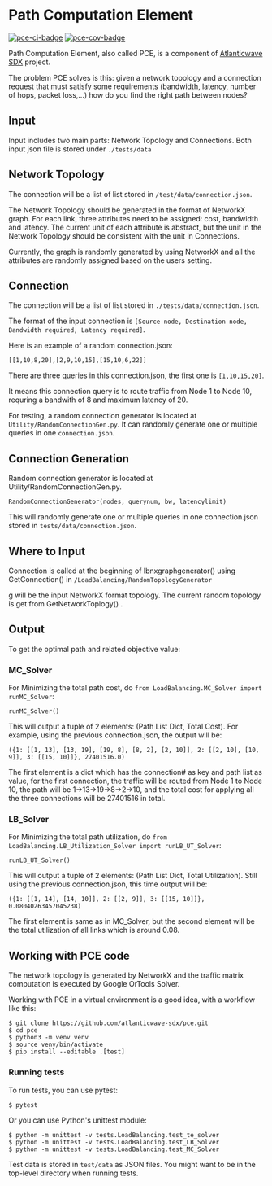 # Path Computation Element

[![pce-ci-badge]][pce-ci] [![pce-cov-badge]][pce-cov]

Path Computation Element, also called PCE, is a component of
[Atlanticwave SDX][aw-sdx] project.

The problem PCE solves is this: given a network topology and a
connection request that must satisfy some requirements (bandwidth,
latency, number of hops, packet loss,...) how do you find the right
path between nodes?


## Input

Input includes two main parts: Network Topology and Connections.  Both
input json file is stored under `./tests/data`

## Network Topology

The connection will be a list of list stored in
`/test/data/connection.json`.

The Network Topology should be generated in the format of NetworkX
graph. For each link, three attributes need to be assigned: cost,
bandwidth and latency. The current unit of each attribute is abstract,
but the unit in the Network Topology should be consistent with the
unit in Connections.

Currently, the graph is randomly generated by using NetworkX and all
the attributes are randomly assigned based on the users setting. 

## Connection

The connection will be a list of list stored in
`./tests/data/connection.json`.

The format of the input connection is `[Source node, Destination node,
Bandwidth required, Latency required]`.

Here is an example of a random connection.json:
```
[[1,10,8,20],[2,9,10,15],[15,10,6,22]]
```

There are three queries in this connection.json, the first one is
`[1,10,15,20]`.

It means this connection query is to route traffic from Node 1 to Node
10, requring a bandwith of 8 and maximum latency of 20.

For testing, a random connection generator is located at
`Utility/RandomConnectionGen.py`. It can randomly generate one or
multiple queries in one `connection.json`.


## Connection Generation

Random connection generator is located at
Utility/RandomConnectionGen.py. 

```
RandomConnectionGenerator(nodes, querynum, bw, latencylimit)
```

This will randomly generate one or multiple queries in one
connection.json stored in `tests/data/connection.json`. 

## Where to Input

Connection is called at the beginning of lbnxgraphgenerator() using
GetConnection() in `/LoadBalancing/RandomTopologyGenerator`

g will be the input NetworkX format topology. The current random
topology is get from GetNetworkToplogy() .


## Output

To get the optimal path and related objective value:

### MC_Solver

For Minimizing the total path cost, do `from LoadBalancing.MC_Solver
import runMC_Solver`:

```
runMC_Solver()
```

This will output a tuple of 2 elements: (Path List Dict, Total Cost).
For example, using the previous connection.json, the output will be:

```
({1: [[1, 13], [13, 19], [19, 8], [8, 2], [2, 10]], 2: [[2, 10], [10, 9]], 3: [[15, 10]]}, 27401516.0)
```

The first element is a dict which has the connection# as key and path
list as value, for the first connection, the traffic will be routed
from Node 1 to Node 10, the path will be 1->13->19->8->2->10, and the
total cost for applying all the three connections will be 27401516 in
total.


### LB_Solver

For Minimizing the total path utilization, do `from
LoadBalancing.LB_Utilization_Solver import runLB_UT_Solver`:

```
runLB_UT_Solver()
```

This will output a tuple of 2 elements: (Path List Dict, Total Utilization).
Still using the previous connection.json, this time output will be:

```
({1: [[1, 14], [14, 10]], 2: [[2, 9]], 3: [[15, 10]]}, 0.08040263457045238)
```

The first element is same as in MC_Solver, but the second element will
be the total utilization of all links which is around 0.08.


## Working with PCE code

The network topology is generated by NetworkX and the traffic matrix
computation is executed by Google OrTools Solver. 

Working with PCE in a virtual environment is a good idea, with a
workflow like this:

```console
$ git clone https://github.com/atlanticwave-sdx/pce.git
$ cd pce
$ python3 -m venv venv
$ source venv/bin/activate
$ pip install --editable .[test]
```

### Running tests

To run tests, you can use pytest:

```console
$ pytest
```

Or you can use Python's unittest module:

```console
$ python -m unittest -v tests.LoadBalancing.test_te_solver
$ python -m unittest -v tests.LoadBalancing.test_LB_Solver
$ python -m unittest -v tests.LoadBalancing.test_MC_Solver
```

Test data is stored in `test/data` as JSON files.  You might want to
be in the top-level directory when running tests.

<!-- URLs -->

[aw-sdx]: https://www.atlanticwave-sdx.net/ (Atlanticwave-SDX)

[pce-ci-badge]: https://github.com/atlanticwave-sdx/pce/actions/workflows/test.yml/badge.svg
[pce-ci]: https://github.com/atlanticwave-sdx/pce/actions/workflows/test.yml

[pce-cov-badge]: https://coveralls.io/repos/github/atlanticwave-sdx/pce/badge.svg?branch=main (Coverage Status)
[pce-cov]: https://coveralls.io/github/atlanticwave-sdx/pce?branch=main
